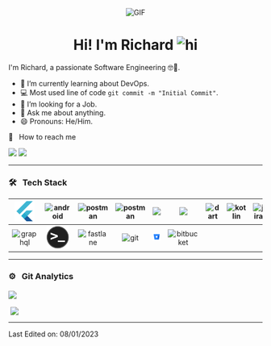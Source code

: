 <p align="center">
<img alt="GIF" src="https://media.giphy.com/media/L3bj6t3opdeNddYCyl/giphy.gif" height="280" />
 <p/>
<h1 align="center"> Hi! I'm Richard <img src="https://user-images.githubusercontent.com/1303154/88677602-1635ba80-d120-11ea-84d8-d263ba5fc3c0.gif" width="28px" alt="hi"></h1>

I'm Richard, a passionate Software Engineering 🤓📱.

<!-- TODO: Add last video link -->

- :seedling: I’m currently learning about DevOps.
- :computer: Most used line of code `git commit -m "Initial Commit"`.
- 🤔 I’m looking for a Job.
- :speech_balloon: Ask me about anything.
- 😄 Pronouns: He/Him.

🤝 &nbsp; How to reach me

[<img src="https://img.shields.io/badge/linkedin-%230077B5.svg?&style=for-the-badge&logo=linkedin&logoColor=white" />](https://www.linkedin.com/in/richard-raguine-b576b576/)
[<img src="https://img.shields.io/badge/twitter-%231DA1F2.svg?&style=for-the-badge&logo=twitter&logoColor=white" />](https://twitter.com/richardraguine)

<hr>

### 🛠 &nbsp; Tech Stack

| <img src="https://raw.githubusercontent.com/devicons/devicon/master/icons/flutter/flutter-original.svg" width=40> | <img src="https://www.vectorlogo.zone/logos/android/android-icon.svg" alt="android" width="40"> | <img src="https://www.vectorlogo.zone/logos/getpostman/getpostman-icon.svg" alt="postman" width="40"> | <img src="https://www.vectorlogo.zone/logos/visualstudio_code/visualstudio_code-icon.svg" alt="postman" width="40"> | <img src="https://www.vectorlogo.zone/logos/java/java-vertical.svg" width="40"> | <img src="https://www.vectorlogo.zone/logos/microsoft_azure/microsoft_azure-icon.svg" width=40> | <img src="https://www.vectorlogo.zone/logos/dartlang/dartlang-icon.svg" alt="dart" width="40"> | <img src="https://www.vectorlogo.zone/logos/kotlinlang/kotlinlang-icon.svg" alt="kotlin" width="40">  | <img src="https://www.vectorlogo.zone/logos/atlassian_jira/atlassian_jira-icon.svg" alt="jira" width="40">  | <img src="https://raw.githubusercontent.com/devicons/devicon/master/icons/intellij/intellij-original.svg" width=40> | <img src="https://raw.githubusercontent.com/devicons/devicon/master/icons/xcode/xcode-original.svg" width=40> | <img src="https://raw.githubusercontent.com/devicons/devicon/master/icons/vscode/vscode-original.svg" width=40> | <img src="https://www.vectorlogo.zone/logos/firebase/firebase-icon.svg" alt="firebase" width="40"> | <img src="https://www.vectorlogo.zone/logos/google_maps/google_maps-icon.svg" alt="google_maps" width="40"> | 
|:-:|:-:|:-:|:-:|:-:|:-:|:-:|:-:|:-:|:-:|:-:|:-:|:-:|:-:|
|<img src="https://www.vectorlogo.zone/logos/graphql/graphql-icon.svg" alt="graphql" width="40"> | <img src="https://raw.githubusercontent.com/github/explore/80688e429a7d4ef2fca1e82350fe8e3517d3494d/topics/terminal/terminal.png" alt="terminal" width="45" height="45"/> | <img src="https://github.com/fastlane/fastlane/blob/6ff1c49bd90bdc29a94b6f99f568cf86fffc376d/fastlane/assets/fastlane.png" alt="fastlane" width="40"> | <img src="https://www.vectorlogo.zone/logos/git-scm/git-scm-icon.svg" alt="git" width="40"> | <img src="https://raw.githubusercontent.com/devicons/devicon/master/icons/bitbucket/bitbucket-original.svg" alt="bitbucket" width="40"> | <img src="https://upload.wikimedia.org/wikipedia/commons/thumb/9/95/Homebrew_logo.svg/159px-Homebrew_logo.svg.png" alt="bitbucket" width="40"> |

<hr>

### ⚙️ &nbsp; Git Analytics
 
<p><img align="center" src="https://github-readme-stats.vercel.app/api?username=Ric17101&theme=dark&show_icons=true" /></p>
<p>&nbsp;<img align="center" src="https://github-readme-stats.vercel.app/api/top-langs/?username=Ric17101&theme=dark&layout=compact" width="410" /></p>

------

Last Edited on: 08/01/2023
